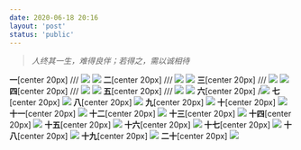 ```yaml
---
date: 2020-06-18 20:16
layout: 'post'
status: 'public'
---
```


> *人终其一生，难得良伴；若得之，需以诚相待*

**一**[center 20px]
/// ![](https://github.com/elmace/cited_img/raw/master/img/IMG_1895.JPG)
![](https://vkceyugu.cdn.bspapp.com/VKCEYUGU-imgbed/add4ba35-433e-4827-b982-44b8c800efbb.JPG)
**二**[center 20px]
/// ![](https://github.com/elmace/cited_img/raw/master/img/IMG_1896.JPG)
![](https://vkceyugu.cdn.bspapp.com/VKCEYUGU-imgbed/af09e845-d6ab-4739-b1a4-4af4271ae661.JPG)
**三**[center 20px]
/// ![](https://github.com/elmace/cited_img/raw/master/img/IMG_1897.JPG)
![](https://vkceyugu.cdn.bspapp.com/VKCEYUGU-imgbed/f01b1ea5-c85d-41f1-abab-ea1b7fbcc962.JPG)
**四**[center 20px]
/// ![](https://github.com/elmace/cited_img/raw/master/img/IMG_1898.JPG)
![](https://vkceyugu.cdn.bspapp.com/VKCEYUGU-imgbed/fe7a0419-0a85-4cdd-94b5-0b914f2787e9.JPG)
**五**[center 20px]
/// ![](https://github.com/elmace/cited_img/raw/master/img/IMG_1899.JPG)
![](https://vkceyugu.cdn.bspapp.com/VKCEYUGU-imgbed/d8944d17-fe90-4b10-802d-5b8542b75c08.JPG)
**六**[center 20px]
/![](https://github.com/elmace/cited_img/raw/master/img/IMG_1900.JPG)
**七**[center 20px]
![](https://github.com/elmace/cited_img/raw/master/img/IMG_1901.JPG)
**八**[center 20px]
![](https://github.com/elmace/cited_img/raw/master/img/IMG_1902.JPG)
**九**[center 20px]
![](https://github.com/elmace/cited_img/raw/master/img/IMG_1903.JPG)
**十**[center 20px]
![](https://github.com/elmace/cited_img/raw/master/img/IMG_1904.JPG)
**十一**[center 20px]
![](https://github.com/elmace/cited_img/raw/master/img/IMG_1905.JPG)
**十二**[center 20px]
![](https://github.com/elmace/cited_img/raw/master/img/IMG_1906.JPG)
**十三**[center 20px]
![](https://github.com/elmace/cited_img/raw/master/img/IMG_1907.JPG)
**十四**[center 20px]
![](https://github.com/elmace/cited_img/raw/master/img/IMG_1908.JPG)
**十五**[center 20px]
![](https://github.com/elmace/cited_img/raw/master/img/IMG_1909.JPG)
**十六**[center 20px]
![](https://github.com/elmace/cited_img/raw/master/img/IMG_1910.JPG)
**十七**[center 20px]
![](https://github.com/elmace/cited_img/raw/master/img/IMG_1911.JPG)
**十八**[center 20px]
![](https://github.com/elmace/cited_img/raw/master/img/IMG_1912.JPG)
**十九**[center 20px]
![](https://github.com/elmace/cited_img/raw/master/img/IMG_1913.JPG)
**二十**[center 20px]
![](https://github.com/elmace/cited_img/raw/master/img/IMG_1914.JPG)

